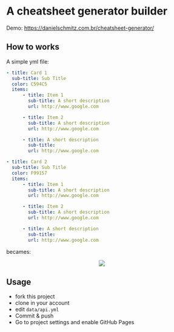 # A cheatsheet generator builder

Demo: https://danielschmitz.com.br/cheatsheet-generator/

## How to works

A simple yml file:

```yml
- title: Card 1
  sub-title: Sub Title
  color: C594C5
  items:
      - title: Item 1
        sub-title: A short description
        url: http://www.google.com

      - title: Item 2
        sub-title: A short description
        url: http://www.google.com

      - title: A short description
        sub-title: 
        url: http://www.google.com

- title: Card 2
  sub-title: Sub Title
  color: F99157
  items:
      - title: Item 1
        sub-title: A short description
        url: http://www.google.com

      - title: Item 2
        sub-title: A short description
        url: http://www.google.com

      - title: A short description
        sub-title: 
        url: http://www.google.com
```

becames:

<p align="center">
<img src="https://i.imgur.com/telUVYy.png">
</p>


## Usage

- fork this project
- clone in your account
- edit `data/api.yml`
- Commit & push
- Go to project settings and enable GitHub Pages